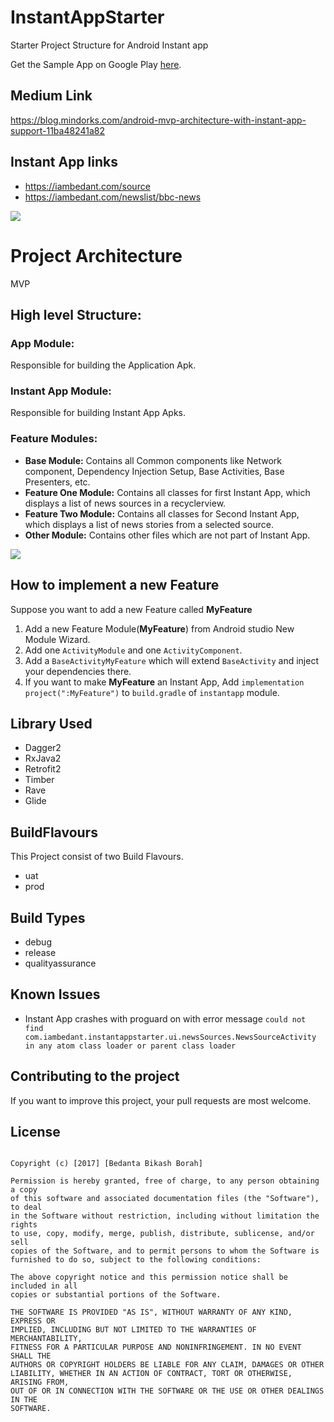 # InstantAppStarter
Starter Project Structure  for Android Instant app

Get the Sample App on Google Play [here](https://play.google.com/store/apps/details?id=com.iambedant.instantappstarter.app&hl=en).
## Medium Link
https://blog.mindorks.com/android-mvp-architecture-with-instant-app-support-11ba48241a82

## Instant App links
* https://iambedant.com/source
* https://iambedant.com/newslist/bbc-news

![](https://cdn-images-1.medium.com/max/1800/1*CWeD1UdUbAihM3c36Fi5OA.png)

# Project Architecture
MVP
## High level Structure:
### App Module: 
Responsible for building the Application Apk.
### Instant App Module: 
Responsible for building Instant App Apks.
### Feature Modules:
* **Base Module:** Contains all Common components like Network component, Dependency Injection Setup, Base Activities, Base Presenters, etc.
* **Feature One Module:** Contains all classes for first Instant App, which displays a list of news sources in a recyclerview.
* **Feature Two Module:** Contains all classes for Second Instant App, which displays a list of news stories from a selected source.
* **Other Module:** Contains other files which are not part of Instant App.


![](https://cdn-images-1.medium.com/max/1000/1*mlPE1lXVDfI2ueQlivwyNw.jpeg)

## How to implement a new Feature 
Suppose you want to add a new Feature called **MyFeature**
1. Add a new Feature Module(**MyFeature**) from Android studio New Module Wizard.
2. Add one `ActivityModule` and one `ActivityComponent`.
3. Add a `BaseActivityMyFeature` which will extend `BaseActivity` and inject your dependencies there.
4. If you want to make **MyFeature** an Instant App, Add `implementation project(":MyFeature")` to `build.gradle` of `instantapp` module.

## Library Used
* Dagger2
* RxJava2
* Retrofit2
* Timber
* Rave
* Glide

## BuildFlavours
This Project consist of two Build Flavours.
* uat
* prod

## Build Types
* debug
* release
* qualityassurance

## Known Issues
* Instant App crashes with proguard on with error message
``could not find com.iambedant.instantappstarter.ui.newsSources.NewsSourceActivity in any atom class loader or parent class loader``

## Contributing to the project
If you want to improve this project, your pull requests are most welcome.

## License

```MIT License

Copyright (c) [2017] [Bedanta Bikash Borah]

Permission is hereby granted, free of charge, to any person obtaining a copy
of this software and associated documentation files (the "Software"), to deal
in the Software without restriction, including without limitation the rights
to use, copy, modify, merge, publish, distribute, sublicense, and/or sell
copies of the Software, and to permit persons to whom the Software is
furnished to do so, subject to the following conditions:

The above copyright notice and this permission notice shall be included in all
copies or substantial portions of the Software.

THE SOFTWARE IS PROVIDED "AS IS", WITHOUT WARRANTY OF ANY KIND, EXPRESS OR
IMPLIED, INCLUDING BUT NOT LIMITED TO THE WARRANTIES OF MERCHANTABILITY,
FITNESS FOR A PARTICULAR PURPOSE AND NONINFRINGEMENT. IN NO EVENT SHALL THE
AUTHORS OR COPYRIGHT HOLDERS BE LIABLE FOR ANY CLAIM, DAMAGES OR OTHER
LIABILITY, WHETHER IN AN ACTION OF CONTRACT, TORT OR OTHERWISE, ARISING FROM,
OUT OF OR IN CONNECTION WITH THE SOFTWARE OR THE USE OR OTHER DEALINGS IN THE
SOFTWARE.
